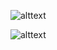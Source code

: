 ![alttext](https://github.com/Dj-Polyester/Android-Calculator-App/main/images/calc1.png?raw=true)

![alttext](https://github.com/Dj-Polyester/Android-Calculator-App/main/images/calc2.png?raw=true)
